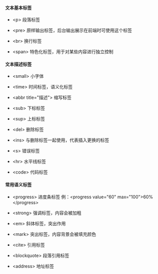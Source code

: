 #### 文本基本标签

- \<p> 段落标签

- \<pre> 原样输出标签，后台输出展示在前端时可使用这个标签

- \<br> 换行标签

- \<span> 特色化标签，用于对某些内容进行独立控制

#### 文本描述标签

- \<small> 小字体

- \<time> 时间标签，语义化标签

- \<abbr title="描述"> 缩写标签

- \<sub> 下标标签

- \<sup> 上标标签 

- \<del> 删除标签

- \<ins> 与删除标签一起使用，代表插入更换的标签

- \<s> 错误标签

- \<hr> 水平线标签

- \<code> 代码标签

#### 常用语义标签

- \<progress> 进度条标签 例：\<progress value="60" max="100">60%\</progress>

- \<strong> 强调标签，内容会被加粗

- \<em> 斜体标签，突出作用

- \<mark> 突出标签，内容背景会被填充颜色

- \<cite> 引用标签

- \<blockquote> 段落引用标签

- \<address> 地址标签
